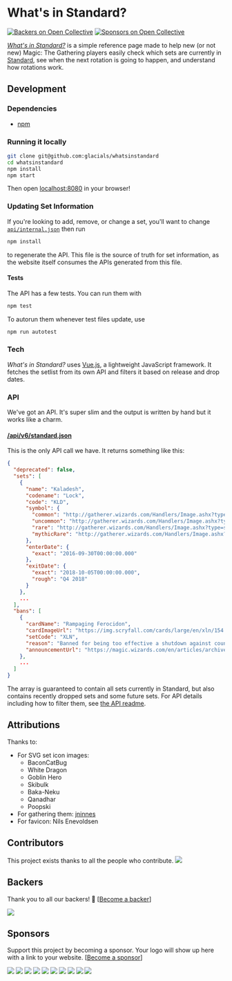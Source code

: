 # What's in Standard?
[![Backers on Open Collective](https://opencollective.com/whatsinstandard/backers/badge.svg)](#backers)
 [![Sponsors on Open Collective](https://opencollective.com/whatsinstandard/sponsors/badge.svg)](#sponsors) 
 
*[What's in Standard?][website]* is a simple reference page made to help new (or not new) Magic: The Gathering players easily
check which sets are currently in [Standard][standard-official], see when the next rotation is going to happen, and understand how
rotations work.

[website]: https://whatsinstandard.com/
[standard-official]: http://magic.wizards.com/en/content/standard-formats-magic-gathering 

## Development
### Dependencies
- [npm][npm]

[npm]: https://github.com/npm/npm

### Running it locally
```sh
git clone git@github.com:glacials/whatsinstandard
cd whatsinstandard
npm install
npm start
```

Then open [localhost:8080][localhost] in your browser!

[localhost]: http://localhost:8080

### Updating Set Information
If you're looking to add, remove, or change a set, you'll want to change [`api/internal.json`][api-internal] then run
```sh
npm install
```
to regenerate the API. This file is the source of truth for set information, as the website itself consumes the APIs
generated from this file.

[api-internal]: api/internal.json

#### Tests
The API has a few tests. You can run them with

```sh
npm test
```

To autorun them whenever test files update, use

```sh
npm run autotest
```

### Tech
*What's in Standard?* uses [Vue.js][vue], a lightweight JavaScript framework. It fetches the setlist from its own API
and filters it based on release and drop dates.

[vue]: https://vuejs.org/

### API
We've got an API. It's super slim and the output is written by hand but it works like a charm.

#### [/api/v6/standard.json][api]
This is the only API call we have. It returns something like this:

```json
{
  "deprecated": false,
  "sets": [
    {
      "name": "Kaladesh",
      "codename": "Lock",
      "code": "KLD",
      "symbol": {
        "common": "http://gatherer.wizards.com/Handlers/Image.ashx?type=symbol&size=large&rarity=C&set=KLD",
        "uncommon": "http://gatherer.wizards.com/Handlers/Image.ashx?type=symbol&size=large&rarity=U&set=KLD",
        "rare": "http://gatherer.wizards.com/Handlers/Image.ashx?type=symbol&size=large&rarity=R&set=KLD",
        "mythicRare": "http://gatherer.wizards.com/Handlers/Image.ashx?type=symbol&size=large&rarity=M&set=KLD"
      },
      "enterDate": {
        "exact": "2016-09-30T00:00:00.000"
      },
      "exitDate": {
        "exact": "2018-10-05T00:00:00.000",
        "rough": "Q4 2018"
      }
    },
    ...
  ],
  "bans": [
    {
      "cardName": "Rampaging Ferocidon",
      "cardImageUrl": "https://img.scryfall.com/cards/large/en/xln/154.jpg?1527429722",
      "setCode": "XLN",
      "reason": "Banned for being too effective a shutdown against counters to aggressive red (filling the board with small creatures and gaining life).",
      "announcementUrl": "https://magic.wizards.com/en/articles/archive/news/january-15-2018-banned-and-restricted-announcement-2018-01-15"
    },
    ...
  ]
}
```

The array is guaranteed to contain all sets currently in Standard, but also contains recently dropped sets and some
future sets. For API details including how to filter them, see [the API readme][api-readme].

[api]: https://whatsinstandard.com/api/v6/standard.json
[api-readme]: https://github.com/glacials/whatsinstandard/blob/master/api

## Attributions
Thanks to:

* For SVG set icon images:
  * BaconCatBug
  * White Dragon
  * Goblin Hero
  * Skibulk
  * Baka-Neku
  * Qanadhar
  * Poopski
* For gathering them: [jninnes][jninnes]
* For favicon: Nils Enevoldsen

[jninnes]: https://github.com/jninnes/mtgicons

## Contributors

This project exists thanks to all the people who contribute. 
<a href="https://github.com/glacials/whatsinstandard/graphs/contributors"><img src="https://opencollective.com/whatsinstandard/contributors.svg?width=890&button=false" /></a>


## Backers

Thank you to all our backers! 🙏 [[Become a backer](https://opencollective.com/whatsinstandard#backer)]

<a href="https://opencollective.com/whatsinstandard#backers" target="_blank"><img src="https://opencollective.com/whatsinstandard/backers.svg?width=890"></a>


## Sponsors

Support this project by becoming a sponsor. Your logo will show up here with a link to your website. [[Become a sponsor](https://opencollective.com/whatsinstandard#sponsor)]

<a href="https://opencollective.com/whatsinstandard/sponsor/0/website" target="_blank"><img src="https://opencollective.com/whatsinstandard/sponsor/0/avatar.svg"></a>
<a href="https://opencollective.com/whatsinstandard/sponsor/1/website" target="_blank"><img src="https://opencollective.com/whatsinstandard/sponsor/1/avatar.svg"></a>
<a href="https://opencollective.com/whatsinstandard/sponsor/2/website" target="_blank"><img src="https://opencollective.com/whatsinstandard/sponsor/2/avatar.svg"></a>
<a href="https://opencollective.com/whatsinstandard/sponsor/3/website" target="_blank"><img src="https://opencollective.com/whatsinstandard/sponsor/3/avatar.svg"></a>
<a href="https://opencollective.com/whatsinstandard/sponsor/4/website" target="_blank"><img src="https://opencollective.com/whatsinstandard/sponsor/4/avatar.svg"></a>
<a href="https://opencollective.com/whatsinstandard/sponsor/5/website" target="_blank"><img src="https://opencollective.com/whatsinstandard/sponsor/5/avatar.svg"></a>
<a href="https://opencollective.com/whatsinstandard/sponsor/6/website" target="_blank"><img src="https://opencollective.com/whatsinstandard/sponsor/6/avatar.svg"></a>
<a href="https://opencollective.com/whatsinstandard/sponsor/7/website" target="_blank"><img src="https://opencollective.com/whatsinstandard/sponsor/7/avatar.svg"></a>
<a href="https://opencollective.com/whatsinstandard/sponsor/8/website" target="_blank"><img src="https://opencollective.com/whatsinstandard/sponsor/8/avatar.svg"></a>
<a href="https://opencollective.com/whatsinstandard/sponsor/9/website" target="_blank"><img src="https://opencollective.com/whatsinstandard/sponsor/9/avatar.svg"></a>


